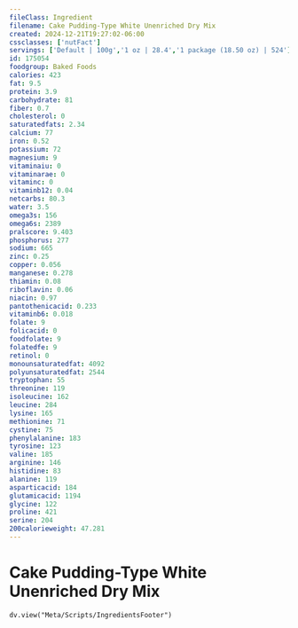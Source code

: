 ```yaml
---
fileClass: Ingredient
filename: Cake Pudding-Type White Unenriched Dry Mix
created: 2024-12-21T19:27:02-06:00
cssclasses: ['nutFact']
servings: ['Default | 100g','1 oz | 28.4','1 package (18.50 oz) | 524']
id: 175054
foodgroup: Baked Foods
calories: 423
fat: 9.5
protein: 3.9
carbohydrate: 81
fiber: 0.7
cholesterol: 0
saturatedfats: 2.34
calcium: 77
iron: 0.52
potassium: 72
magnesium: 9
vitaminaiu: 0
vitaminarae: 0
vitaminc: 0
vitaminb12: 0.04
netcarbs: 80.3
water: 3.5
omega3s: 156
omega6s: 2389
pralscore: 9.403
phosphorus: 277
sodium: 665
zinc: 0.25
copper: 0.056
manganese: 0.278
thiamin: 0.08
riboflavin: 0.06
niacin: 0.97
pantothenicacid: 0.233
vitaminb6: 0.018
folate: 9
folicacid: 0
foodfolate: 9
folatedfe: 9
retinol: 0
monounsaturatedfat: 4092
polyunsaturatedfat: 2544
tryptophan: 55
threonine: 119
isoleucine: 162
leucine: 284
lysine: 165
methionine: 71
cystine: 75
phenylalanine: 183
tyrosine: 123
valine: 185
arginine: 146
histidine: 83
alanine: 119
asparticacid: 184
glutamicacid: 1194
glycine: 122
proline: 421
serine: 204
200calorieweight: 47.281
---
```


# Cake Pudding-Type White Unenriched Dry Mix

```dataviewjs
dv.view("Meta/Scripts/IngredientsFooter")
```